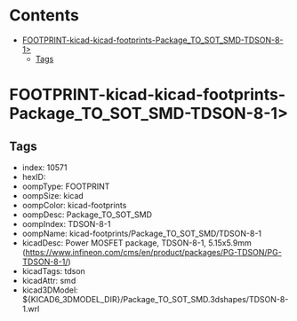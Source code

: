 



Contents
========

* [FOOTPRINT-kicad-kicad-footprints-Package_TO_SOT_SMD-TDSON-8-1>](#footprint-kicad-kicad-footprints-package_to_sot_smd-tdson-8-1)
	* [Tags](#tags)

# FOOTPRINT-kicad-kicad-footprints-Package_TO_SOT_SMD-TDSON-8-1>

## Tags

- index: 10571
- hexID: 
- oompType: FOOTPRINT
- oompSize: kicad
- oompColor: kicad-footprints
- oompDesc: Package_TO_SOT_SMD
- oompIndex: TDSON-8-1
- oompName: kicad-footprints/Package_TO_SOT_SMD/TDSON-8-1
- kicadDesc: Power MOSFET package, TDSON-8-1, 5.15x5.9mm (https://www.infineon.com/cms/en/product/packages/PG-TDSON/PG-TDSON-8-1/)
- kicadTags: tdson
- kicadAttr: smd
- kicad3DModel: ${KICAD6_3DMODEL_DIR}/Package_TO_SOT_SMD.3dshapes/TDSON-8-1.wrl
